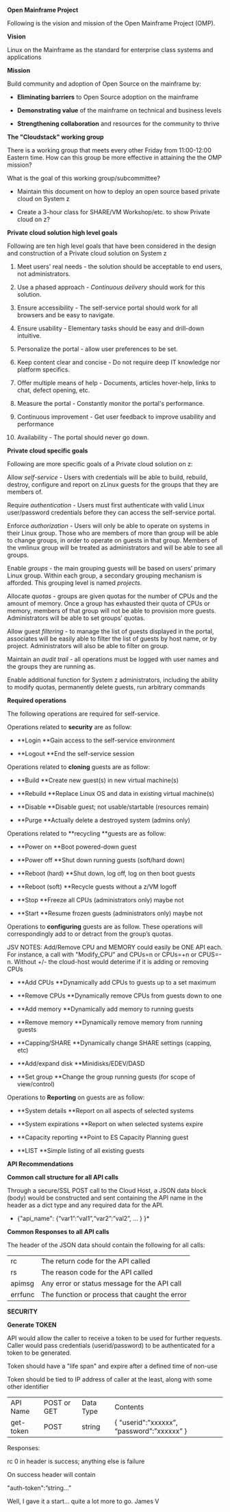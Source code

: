 **Open Mainframe Project**

Following is the vision and mission of the Open Mainframe Project (OMP).

**Vision**

Linux on the Mainframe as the standard for enterprise class systems and applications

**Mission**

Build community and adoption of Open Source on the mainframe by:

* **Eliminating barriers** to Open Source adoption on the mainframe

* **Demonstrating value** of the mainframe on technical and business levels

* **Strengthening collaboration** and resources for the community to thrive

**The "Cloudstack" working group**

There is a working group that meets every other Friday from 11:00-12:00 Eastern time.  How can this group be more effective in attaining the the OMP mission?

What is the goal of this working group/subcommittee?

* Maintain this document on how to deploy an open source based private cloud on System z

* Create a 3-hour class for SHARE/VM Workshop/etc. to show Private cloud on z?

**Private cloud solution high level goals**

Following are ten high level goals that have been considered in the design and construction of a Private cloud solution on System z

1.    Meet users' real needs - the solution should be acceptable to end users, not administrators.

2.    Use a phased approach - *Continuous delivery* should work for this solution.

3.    Ensure accessibility - The self-service portal should work for all browsers and be easy to navigate.

4.    Ensure usability - Elementary tasks should be easy and drill-down intuitive.

5.    Personalize the portal - allow user preferences to be set.

6.    Keep content clear and concise - Do not require deep IT knowledge nor platform specifics.

7.    Offer multiple means of help - Documents, articles hover-help, links to chat, defect opening, etc.

8.    Measure the portal - Constantly monitor the portal's performance.

9.    Continuous improvement - Get user feedback to improve usability and performance

10. Availability - The portal should never go down.

**Private cloud specific goals**

Following are more specific goals of a Private cloud solution on z:

Allow *self-service* - Users with credentials will be able to build, rebuild, destroy, configure and report on zLinux guests for the groups that they are members of.

Require *authentication* - Users must first authenticate with valid Linux user/password credentials before they can access the self-service portal.

Enforce *authorization* - Users will only be able to operate on systems in their Linux group. Those who are members of more than group will be able to change groups, in order to operate on guests in that group. Members of the vmlinux group will be treated as administrators and will be able to see all groups.

Enable *groups* - the main grouping guests will be based on users’ primary Linux group. Within each group, a secondary grouping mechanism is afforded. This grouping level is named *projects*.

Allocate *quotas* - groups are given quotas for the number of CPUs and the amount of memory. Once a group has exhausted their quota of CPUs or memory, members of that group will not be able to provision more guests. Administrators will be able to set groups’ quotas.

Allow guest *filtering* - to manage the list of guests displayed in the portal, associates will be easily able to filter the list of guests by host name, or by project. Administrators will also be able to filter on group.

Maintain an *audit trail* - all operations must be logged with user names and the groups they are running as.

Enable additional function for System z administrators, including the ability to modify quotas, permanently delete guests, run arbitrary commands

**Required operations**

The following operations are required for self-service.

Operations related to **security** are as follow:

* **Login                    	**Gain access to the self-service environment

* **Logout                 	**End the self-service session

Operations related to **cloning** guests are as follow:

* **Build                     	**Create new guest(s) in new virtual machine(s)

* **Rebuild                	**Replace Linux OS and data in existing virtual machine(s)

* **Disable		**Disable guest; not usable/startable (resources remain)

* **Purge                   	**Actually delete a destroyed system (admins only)

Operations related to **recycling **guests are as follow:

* **Power on            	**Boot powered-down guest

* **Power off           	**Shut down running guests (soft/hard down)

* **Reboot (hard)   	**Shut down, log off, log on then boot guests

* **Reboot (soft)     	**Recycle guests without a z/VM logoff

* **Stop                     	**Freeze all CPUs (administrators only)  maybe not

* **Start                    	**Resume frozen guests (administrators only)   maybe not

Operations to **configuring** guests are as follow. These operations will correspondingly add to or detract from the group’s quotas.

JSV NOTES:  Add/Remove CPU and MEMORY could easily be ONE API each.  For instance, a call with "Modify_CPU" and CPUs=n or CPUs=+n or CPUS=-n.  Without +/- the cloud-host would deterime if it is adding or removing CPUs

* **Add CPUs            	**Dynamically add CPUs to guests up to a set maximum

* **Remove CPUs    	**Dynamically remove CPUs from guests down to one

* **Add memory      	**Dynamically add memory to running guests

* **Remove memory	**Dynamically remove memory from running guests

* **Capping/SHARE	**Dynamically change SHARE settings (capping, etc)

* **Add/expand disk	**Minidisks/EDEV/DASD

* **Set group        	**Change the group running guests (for scope of view/control)

Operations to **Reporting** on guests are as follow:

* **System details        **Report on all aspects of selected systems

* **System expirations	**Report on when selected systems expire

* **Capacity reporting 	**Point to ES Capacity Planning guest

* **LIST			**Simple listing of all existing guests

 

 

**API Recommendations**

**Common call structure for all API calls**

Through a secure/SSL POST call to the Cloud Host, a JSON data block (body) would be constructed and sent containing the API name in the header as a dict type and any required data for the API.

*	{"api_name": {“var1”:”val1”,“var2”:”val2”, … } }*

**Common Responses to all API calls**

The header of the JSON data should contain the following for all calls:

	

<table>
  <tr>
    <td>rc</td>
    <td>The return code for the API called</td>
  </tr>
  <tr>
    <td>rs</td>
    <td>The reason code for the API called</td>
  </tr>
  <tr>
    <td>apimsg</td>
    <td>Any error or status message for the API call</td>
  </tr>
  <tr>
    <td>errfunc</td>
    <td>The function or process that caught the error</td>
  </tr>
</table>


**SECURITY**

**Generate TOKEN**

API would allow the caller to receive a token to be used for further requests. Caller would pass credentials (userid/password) to be authenticated for a token to be generated.

Token should have a "life span" and expire after a defined time of non-use

Token should be tied to IP address of caller at the least, along with some other identifier

<table>
  <tr>
    <td>API Name</td>
    <td>POST or GET</td>
    <td>Data Type</td>
    <td>Contents</td>
  </tr>
  <tr>
    <td>get-token</td>
    <td>POST</td>
    <td>string</td>
    <td>{
"userid":”xxxxxx”,
“password”:”xxxxxx”
}</td>
  </tr>
</table>


Responses:

rc 0 in header is success; anything else is failure

On success header will contain

"auth-token":”string...”

Well, I gave it a start… quite a lot more to go. James V

